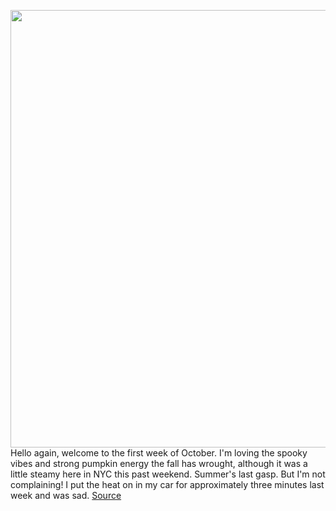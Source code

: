 <img src='https://cdn.vox-cdn.com/thumbor/IFaA54blJGLi4uvzwMbkPCmmbFg=/0x0:2040x1360/1200x800/filters:focal(857x517:1183x843)/cdn.vox-cdn.com/uploads/chorus_image/image/69953223/acastro_190927_1777_3693_0001.0.jpg' width='700px' /><br/>
Hello again, welcome to the first week of October. I'm loving the spooky vibes and strong pumpkin energy the fall has wrought, although it was a little steamy here in NYC this past weekend. Summer's last gasp. But I'm not complaining! I put the heat on in my car for approximately three minutes last week and was sad.
<a href='https://www.theverge.com/2021/10/5/22710438/heavyweight-podcast-gimlet-exclusive-spotify-hot-pod'> Source <a/>